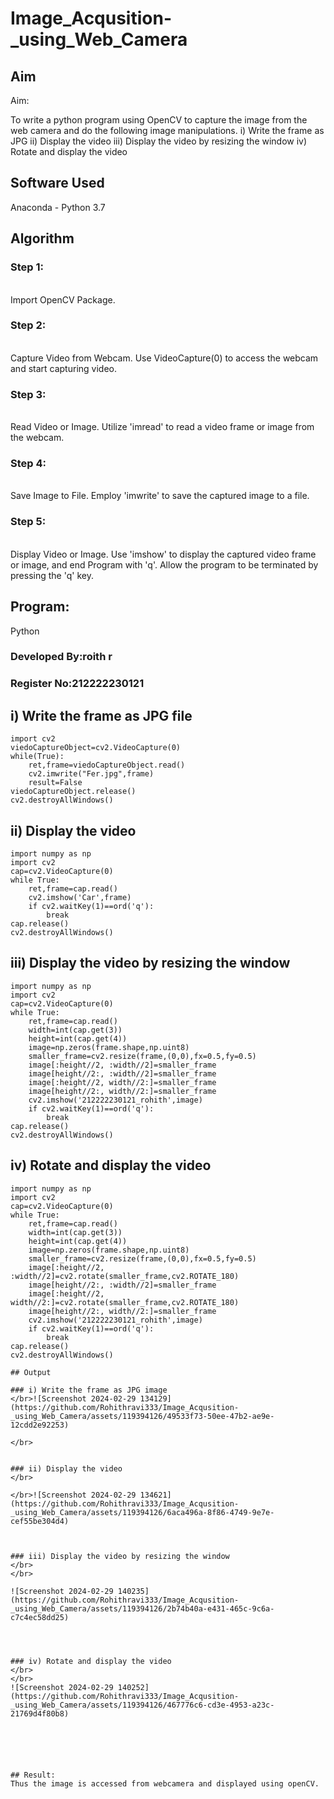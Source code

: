 # Image_Acqusition-_using_Web_Camera
## Aim
 
Aim:
 
To write a python program using OpenCV to capture the image from the web camera and do the following image manipulations.
i) Write the frame as JPG 
ii) Display the video 
iii) Display the video by resizing the window
iv) Rotate and display the video

## Software Used
Anaconda - Python 3.7
## Algorithm
### Step 1:
<br>Import OpenCV Package.

### Step 2:
<br>Capture Video from Webcam. Use VideoCapture(0) to access the webcam and start capturing video.

### Step 3:
<br>Read Video or Image. Utilize 'imread' to read a video frame or image from the webcam.

### Step 4:
<br>Save Image to File. Employ 'imwrite' to save the captured image to a file.

### Step 5:
<br>Display Video or Image. Use 'imshow' to display the captured video frame or image, and end Program with 'q'. Allow the program to be terminated by pressing the 'q' key.

## Program:
Python
### Developed By:roith r
### Register No:212222230121

## i) Write the frame as JPG file
```
import cv2
viedoCaptureObject=cv2.VideoCapture(0)
while(True):
    ret,frame=viedoCaptureObject.read()
    cv2.imwrite("Fer.jpg",frame)
    result=False
viedoCaptureObject.release()
cv2.destroyAllWindows()
```

## ii) Display the video
```
import numpy as np
import cv2
cap=cv2.VideoCapture(0)
while True:
    ret,frame=cap.read()
    cv2.imshow('Car',frame)
    if cv2.waitKey(1)==ord('q'):
        break
cap.release()
cv2.destroyAllWindows()
```



## iii) Display the video by resizing the window
```
import numpy as np
import cv2
cap=cv2.VideoCapture(0)
while True:
    ret,frame=cap.read()
    width=int(cap.get(3))
    height=int(cap.get(4))
    image=np.zeros(frame.shape,np.uint8)
    smaller_frame=cv2.resize(frame,(0,0),fx=0.5,fy=0.5)
    image[:height//2, :width//2]=smaller_frame
    image[height//2:, :width//2]=smaller_frame
    image[:height//2, width//2:]=smaller_frame
    image[height//2:, width//2:]=smaller_frame
    cv2.imshow('212222230121_rohith',image)
    if cv2.waitKey(1)==ord('q'):
        break
cap.release()
cv2.destroyAllWindows()
```



## iv) Rotate and display the video


```
import numpy as np
import cv2
cap=cv2.VideoCapture(0)
while True:
    ret,frame=cap.read()
    width=int(cap.get(3))
    height=int(cap.get(4))
    image=np.zeros(frame.shape,np.uint8)
    smaller_frame=cv2.resize(frame,(0,0),fx=0.5,fy=0.5)
    image[:height//2, :width//2]=cv2.rotate(smaller_frame,cv2.ROTATE_180)
    image[height//2:, :width//2]=smaller_frame
    image[:height//2, width//2:]=cv2.rotate(smaller_frame,cv2.ROTATE_180)
    image[height//2:, width//2:]=smaller_frame
    cv2.imshow('212222230121_rohith',image)
    if cv2.waitKey(1)==ord('q'):
        break
cap.release()
cv2.destroyAllWindows()

```




```
## Output

### i) Write the frame as JPG image
</br>![Screenshot 2024-02-29 134129](https://github.com/Rohithravi333/Image_Acqusition-_using_Web_Camera/assets/119394126/49533f73-50ee-47b2-ae9e-12cdd2e92253)

</br>


### ii) Display the video
</br>

</br>![Screenshot 2024-02-29 134621](https://github.com/Rohithravi333/Image_Acqusition-_using_Web_Camera/assets/119394126/6aca496a-8f86-4749-9e7e-cef55be304d4)



### iii) Display the video by resizing the window
</br>
</br>

![Screenshot 2024-02-29 140235](https://github.com/Rohithravi333/Image_Acqusition-_using_Web_Camera/assets/119394126/2b74b40a-e431-465c-9c6a-c7c4ec58dd25)




### iv) Rotate and display the video
</br>
</br>
![Screenshot 2024-02-29 140252](https://github.com/Rohithravi333/Image_Acqusition-_using_Web_Camera/assets/119394126/467776c6-cd3e-4953-a23c-21769d4f80b8)






## Result:
Thus the image is accessed from webcamera and displayed using openCV.
